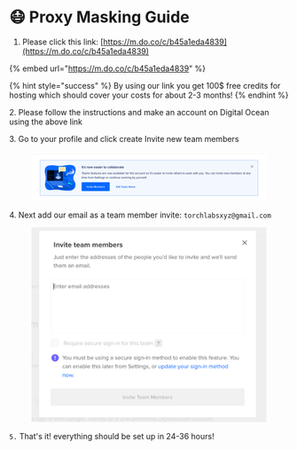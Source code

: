 # 😷 Proxy Masking Guide

1. Please click this link: [https://m.do.co/c/b45a1eda4839](https://m.do.co/c/b45a1eda4839)

{% embed url="https://m.do.co/c/b45a1eda4839" %}

{% hint style="success" %}
By using our link you get 100$ free credits for hosting which should cover your costs for about 2-3 months!
{% endhint %}

2\. Please follow the instructions and make an account on Digital Ocean using the above link

3\. Go to your profile and click create Invite new team members

<figure><img src="../.gitbook/assets/3 (6).png" alt=""><figcaption></figcaption></figure>

4\. Next add our email as a team member invite: `torchlabsxyz@gmail.com`

<figure><img src="../.gitbook/assets/4 (3).png" alt=""><figcaption></figcaption></figure>

`5.` That's it! everything should be set up in 24-36 hours!
